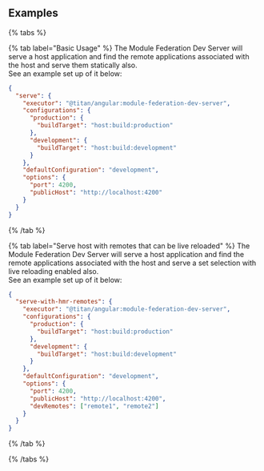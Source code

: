## Examples

{% tabs %}

{% tab label="Basic Usage" %}
The Module Federation Dev Server will serve a host application and find the remote applications associated with the host and serve them statically also.  
See an example set up of it below:

```json
{
  "serve": {
    "executor": "@titan/angular:module-federation-dev-server",
    "configurations": {
      "production": {
        "buildTarget": "host:build:production"
      },
      "development": {
        "buildTarget": "host:build:development"
      }
    },
    "defaultConfiguration": "development",
    "options": {
      "port": 4200,
      "publicHost": "http://localhost:4200"
    }
  }
}
```

{% /tab %}

{% tab label="Serve host with remotes that can be live reloaded" %}
The Module Federation Dev Server will serve a host application and find the remote applications associated with the host and serve a set selection with live reloading enabled also.  
See an example set up of it below:

```json
{
  "serve-with-hmr-remotes": {
    "executor": "@titan/angular:module-federation-dev-server",
    "configurations": {
      "production": {
        "buildTarget": "host:build:production"
      },
      "development": {
        "buildTarget": "host:build:development"
      }
    },
    "defaultConfiguration": "development",
    "options": {
      "port": 4200,
      "publicHost": "http://localhost:4200",
      "devRemotes": ["remote1", "remote2"]
    }
  }
}
```

{% /tab %}

{% /tabs %}
